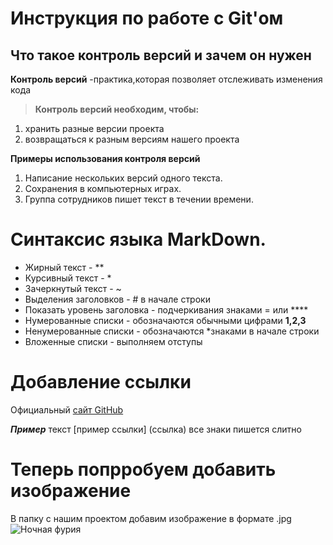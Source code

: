 # Инструкция по работе с Git'ом 

## Что такое контроль версий и зачем он нужен 
**Контроль версий** -практика,которая позволяет отслеживать изменения кода 

>**Контроль версий необходим, чтобы:**

1) хранить разные версии проекта
2) возвращаться к разным версиям нашего проекта 

**Примеры использования контроля версий**

1) Написание нескольких версий одного текста.
2) Сохранения в компьютерных играх. 
3) Группа сотрудников пишет текст в течении времени.


# **Синтаксис языка MarkDown.**

+ Жирный текст - **
+ Курсивный текст - *
+ Зачеркнутый текст - ~
+ Выделения заголовков - # в начале строки 
+ Показать уровень заголовка -  подчеркивания знаками = или ****
+ Нумерованные списки - обозначаются обычными цифрами **1,2,3**
+ Ненумерованные списки - обозначаются *знаками в начале строки 
+ Вложенные списки - выполняем отступы  

# Добавление ссылки 
Официальный [сайт GitHub](https://github.com)

***Пример*** текст [пример ссылки] (ссылка) 
все знаки пишется слитно

# Теперь попрробуем добавить изображение 
В папку с нашим проектом добавим изображение в формате .jpg   
![Ночная фурия](my_car.jpg)
